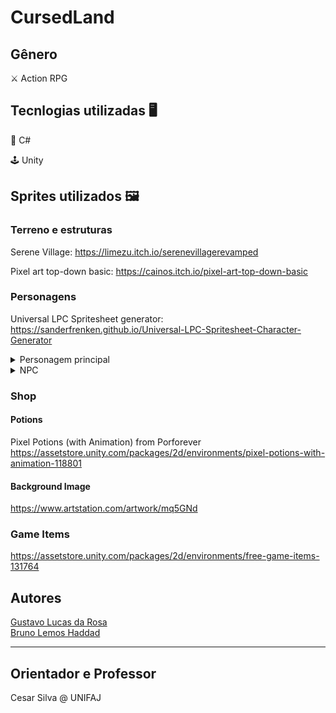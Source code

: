 # CursedLand

## Gênero
:crossed_swords: Action RPG

## Tecnlogias utilizadas :desktop_computer:
:space_invader: C#

:joystick: Unity

## Sprites utilizados :framed_picture:

### Terreno e estruturas 
Serene Village: https://limezu.itch.io/serenevillagerevamped

Pixel art top-down basic: https://cainos.itch.io/pixel-art-top-down-basic

### Personagens
Universal LPC Spritesheet generator:     https://sanderfrenken.github.io/Universal-LPC-Spritesheet-Character-Generator

<details>
<summary>Personagem principal</summary>
<br>
Authors: Stephen Challener (Redshrike), Johannes Sjölund (wulax), Michael Whitlock (bigbeargames), Tracy, bluecarrot16, Thane Brimhall (pennomi), laetissima, David Conway Jr. (JaidynReiman), Joe White, Matthew Krohn (makrohn), Dr. Jamgo

- body/male/human/olive.png: by Stephen Challener (Redshrike), Johannes Sjölund (wulax). License(s): CC-BY-SA 3.0, GPL 3.0. 
    - https://opengameart.org/content/liberated-pixel-cup-lpc-base-assets-sprites-map-tiles
    - https://opengameart.org/content/lpc-medieval-fantasy-character-sprites

- hat/magic/male/moon.png: by Michael Whitlock (bigbeargames), Tracy. License(s): OGA-BY 3.0. 
    - https://opengameart.org/content/lpc-celestial-wizard-hats
    - https://opengameart.org/content/merlins-hat

- torso/clothes/longsleeve/male/formal.png: by bluecarrot16, Thane Brimhall (pennomi), laetissima, Johannes Sjölund (wulax). License(s): CC-BY-SA 3.0, GPL 3.0. 
    - https://opengameart.org/content/lpc-medieval-fantasy-character-sprites
    - https://opengameart.org/content/lpc-2-characters
    - https://opengameart.org/content/lpc-gentleman

- torso/jacket/collared/male/brown.png: by bluecarrot16. License(s): CC-BY-SA 3.0, GPL 3.0. 
    - https://opengameart.org/content/lpc-gentleman
    - https://opengameart.org/content/lpc-pirates

- legs/pants/male/black.png: by bluecarrot16, David Conway Jr. (JaidynReiman), Joe White, Matthew Krohn (makrohn), Johannes Sjölund (wulax). License(s): CC-BY-SA 3.0, GPL 3.0. 
    - https://opengameart.org/content/liberated-pixel-cup-lpc-base-assets-sprites-map-tiles
    - https://opengameart.org/content/lpc-medieval-fantasy-character-sprites

- feet/shoes/male/maroon.png: by Johannes Sjölund (wulax). License(s): CC-BY-SA 3.0, GPL 3.0. 
    - https://opengameart.org/content/lpc-medieval-fantasy-character-sprites

- weapon/thrust/male/simple_staff.png: by Dr. Jamgo. License(s): CC0. 
    - https://opengameart.org/content/lpc-simple-staff
</details>
<details >
<summary>NPC</summary>
<br>
Authors: Stephen Challener (Redshrike), Johannes Sjölund (wulax), Matthew Krohn (makrohn), ElizaWy, bluecarrot16, Michael Whitlock (bigbeargames), David Conway Jr. (JaidynReiman)

- body/female/human/white.png: by Stephen Challener (Redshrike), Johannes Sjölund (wulax), Matthew Krohn (makrohn). License(s): CC-BY-SA 3.0, GPL 3.0. 
    - https://opengameart.org/content/liberated-pixel-cup-lpc-base-assets-sprites-map-tiles
    - https://opengameart.org/content/lpc-medieval-fantasy-character-sprites
    - https://opengameart.org/content/lpc-ladies

- hair/high_ponytail/female/sandy.png: by ElizaWy, bluecarrot16. License(s): OGA-BY 3.0. 
    - https://opengameart.org/content/lpc-hair

- shoulders/plate/female/7.png: by Johannes Sjölund (wulax). License(s): CC-BY-SA 3.0, GPL 3.0. 
    - https://opengameart.org/content/lpc-medieval-fantasy-character-sprites

- arms/female/1.png: by Michael Whitlock (bigbeargames), Matthew Krohn (makrohn), Johannes Sjölund (wulax). License(s): CC-BY-SA 3.0, GPL 3.0. 
    - https://opengameart.org/content/lpc-medieval-fantasy-character-sprites
    - https://opengameart.org/content/lpc-combat-armor-for-women

- gloves/female/2.png: by Michael Whitlock (bigbeargames), Matthew Krohn (makrohn), Johannes Sjölund (wulax). License(s): CC-BY-SA 3.0, GPL 3.0. metal gloves steel?
    - https://opengameart.org/content/lpc-medieval-fantasy-character-sprites

- torso/clothes/tunic/female/teal.png: by David Conway Jr. (JaidynReiman). License(s): CC-BY-SA 3.0, GPL 3.0. 
    - https://opengameart.org/content/lpc-curly-hair-elven-ears-white-cape-with-blue-trim-and-more

- cape/solid/female/brown.png: by David Conway Jr. (JaidynReiman). License(s): CC-BY-SA 3.0, GPL 3.0. 
    - https://opengameart.org/content/lpc-curly-hair-elven-ears-white-cape-with-blue-trim-and-more

- cape/solid_behind/brown.png: by David Conway Jr. (JaidynReiman). License(s): CC-BY-SA 3.0, GPL 3.0. 
    - https://opengameart.org/content/lpc-curly-hair-elven-ears-white-cape-with-blue-trim-and-more

- legs/armour/female/7.png: by Michael Whitlock (bigbeargames), Matthew Krohn (makrohn), Johannes Sjölund (wulax). License(s): CC-BY-SA 3.0, GPL 3.0. 
    - https://opengameart.org/content/lpc-medieval-fantasy-character-sprites
    - https://opengameart.org/content/lpc-combat-armor-for-women

- feet/armor/female/4.png: by Michael Whitlock (bigbeargames), Matthew Krohn (makrohn), Johannes Sjölund (wulax). License(s): CC-BY-SA 3.0, GPL 3.0. 
    - https://opengameart.org/content/lpc-medieval-fantasy-character-sprites
</details>

### Shop
#### Potions
Pixel Potions (with Animation) from Porforever
https://assetstore.unity.com/packages/2d/environments/pixel-potions-with-animation-118801

#### Background Image
https://www.artstation.com/artwork/mq5GNd

### Game Items
https://assetstore.unity.com/packages/2d/environments/free-game-items-131764

## Autores
[Gustavo Lucas da Rosa](https://github.com/guslucas) <br>
[Bruno Lemos Haddad](https://github.com/Bhaddad10)
<hr>  

## Orientador e Professor
Cesar Silva @ UNIFAJ
